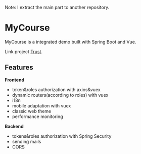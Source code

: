 Note: I extract the main part to another repository.

# MyCourse
MyCourse is a integrated demo built with Spring Boot and Vue.

Link project [Trust](https://github.com/NJU-Trust/TrustFront).

## Features
**Frontend**
- token&roles authorization with axios&vuex
- dynamic routers(according to roles) with vuex
- i18n
- mobile adaptation with vuex
- classic web theme
- performance monitoring

**Backend**
- tokens&roles authorization with Spring Security
- sending mails
- CORS

